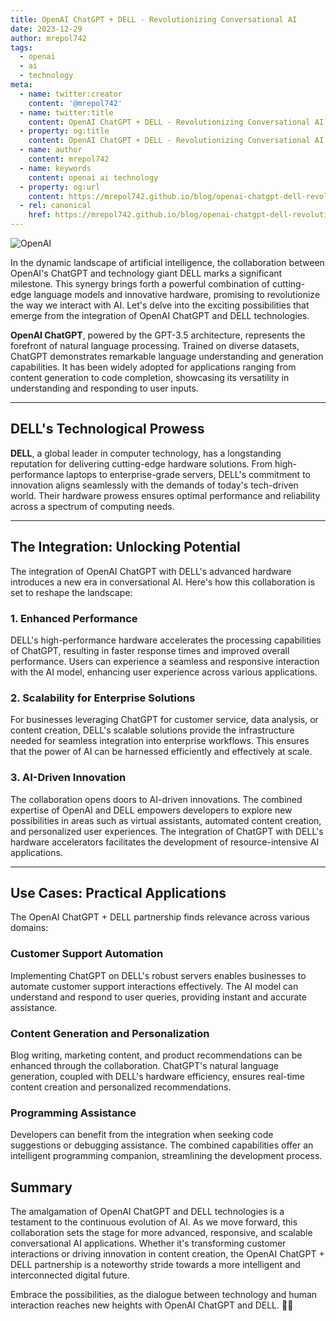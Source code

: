 ```yaml
---
title: OpenAI ChatGPT + DELL - Revolutionizing Conversational AI
date: 2023-12-29
author: mrepol742
tags:
  - openai
  - ai
  - technology
meta:
  - name: twitter:creator
    content: '@mrepol742'
  - name: twitter:title
    content: OpenAI ChatGPT + DELL - Revolutionizing Conversational AI
  - property: og:title
    content: OpenAI ChatGPT + DELL - Revolutionizing Conversational AI
  - name: author
    content: mrepol742
  - name: keywords
    content: openai ai technology
  - property: og:url
    content: https://mrepol742.github.io/blog/openai-chatgpt-dell-revolutionizing-conversational-ai/
  - rel: canonical
    href: https://mrepol742.github.io/blog/openai-chatgpt-dell-revolutionizing-conversational-ai/
---
```


![OpenAI](/blog/images/posts/openai.webp)

In the dynamic landscape of artificial intelligence, the collaboration between OpenAI's ChatGPT and technology giant DELL marks a significant milestone. This synergy brings forth a powerful combination of cutting-edge language models and innovative hardware, promising to revolutionize the way we interact with AI. Let's delve into the exciting possibilities that emerge from the integration of OpenAI ChatGPT and DELL technologies.

**OpenAI ChatGPT**, powered by the GPT-3.5 architecture, represents the forefront of natural language processing. Trained on diverse datasets, ChatGPT demonstrates remarkable language understanding and generation capabilities. It has been widely adopted for applications ranging from content generation to code completion, showcasing its versatility in understanding and responding to user inputs.

---

## **DELL's Technological Prowess**

**DELL**, a global leader in computer technology, has a longstanding reputation for delivering cutting-edge hardware solutions. From high-performance laptops to enterprise-grade servers, DELL's commitment to innovation aligns seamlessly with the demands of today's tech-driven world. Their hardware prowess ensures optimal performance and reliability across a spectrum of computing needs.

---

## **The Integration: Unlocking Potential**

The integration of OpenAI ChatGPT with DELL's advanced hardware introduces a new era in conversational AI. Here's how this collaboration is set to reshape the landscape:

### 1. **Enhanced Performance**

DELL's high-performance hardware accelerates the processing capabilities of ChatGPT, resulting in faster response times and improved overall performance. Users can experience a seamless and responsive interaction with the AI model, enhancing user experience across various applications.

### 2. **Scalability for Enterprise Solutions**

For businesses leveraging ChatGPT for customer service, data analysis, or content creation, DELL's scalable solutions provide the infrastructure needed for seamless integration into enterprise workflows. This ensures that the power of AI can be harnessed efficiently and effectively at scale.

### 3. **AI-Driven Innovation**

The collaboration opens doors to AI-driven innovations. The combined expertise of OpenAI and DELL empowers developers to explore new possibilities in areas such as virtual assistants, automated content creation, and personalized user experiences. The integration of ChatGPT with DELL's hardware accelerators facilitates the development of resource-intensive AI applications.

---

## **Use Cases: Practical Applications**

The OpenAI ChatGPT + DELL partnership finds relevance across various domains:

### **Customer Support Automation**

Implementing ChatGPT on DELL's robust servers enables businesses to automate customer support interactions effectively. The AI model can understand and respond to user queries, providing instant and accurate assistance.

### **Content Generation and Personalization**

Blog writing, marketing content, and product recommendations can be enhanced through the collaboration. ChatGPT's natural language generation, coupled with DELL's hardware efficiency, ensures real-time content creation and personalized recommendations.

### **Programming Assistance**

Developers can benefit from the integration when seeking code suggestions or debugging assistance. The combined capabilities offer an intelligent programming companion, streamlining the development process.

## **Summary**

The amalgamation of OpenAI ChatGPT and DELL technologies is a testament to the continuous evolution of AI. As we move forward, this collaboration sets the stage for more advanced, responsive, and scalable conversational AI applications. Whether it's transforming customer interactions or driving innovation in content creation, the OpenAI ChatGPT + DELL partnership is a noteworthy stride towards a more intelligent and interconnected digital future.

Embrace the possibilities, as the dialogue between technology and human interaction reaches new heights with OpenAI ChatGPT and DELL. 🚀✨